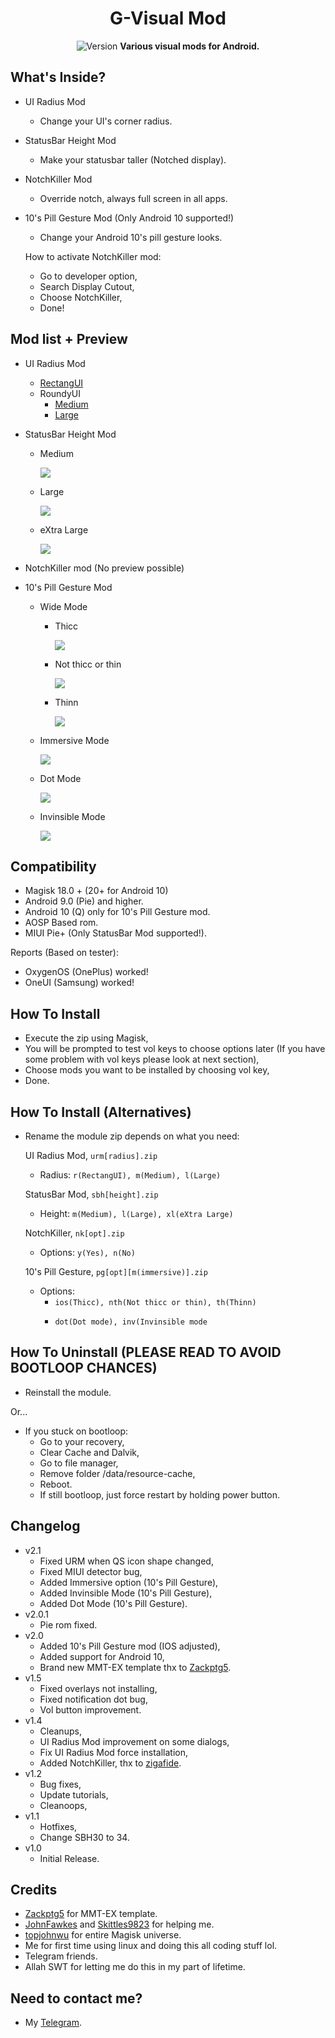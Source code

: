 <h1 align="center">G-Visual Mod</h1>

<div align="center">
  <img src="https://img.shields.io/badge/Version-v2.1-green.svg?longCache=true&style=popout-round"
  alt="Version" />
  <strong>Various visual mods for Android.</strong>
</div>

## What's Inside?
- UI Radius Mod
  - Change your UI's corner radius.
- StatusBar Height Mod
  - Make your statusbar taller (Notched display).
- NotchKiller Mod
  - Override notch, always full screen in all apps.
- 10's Pill Gesture Mod (Only Android 10 supported!)
  - Change your Android 10's pill gesture looks.
  
  How to activate NotchKiller mod:
  - Go to developer option,
  - Search Display Cutout,
  - Choose NotchKiller,
  - Done!

## Mod list + Preview
- UI Radius Mod
	- <a href="https://imgur.com/a/s83OBPx">RectangUI</a>
	- RoundyUI
		- <a href="https://imgur.com/a/7tq6K52">Medium</a>
		- <a href="https://imgur.com/a/pWySXCG">Large</a>
		
- StatusBar Height Mod
	- Medium
	
		![](https://imgur.com/arBTVGo.jpg)
		
	- Large
	
		![](https://imgur.com/ydb1kTA.jpg)
		
	- eXtra Large
	
		![](https://imgur.com/O5U6Ggj.jpg)
		
		
- NotchKiller mod (No preview possible)

- 10's Pill Gesture Mod
	- Wide Mode
		- Thicc
		
			![](https://imgur.com/AcOSDJg.jpg)
			
		- Not thicc or thin
		
			![](https://imgur.com/dqRbxwg.jpg)
			
		- Thinn
		
			![](https://imgur.com/t0aQ6lp.jpg)
			
			
	- Immersive Mode
	
		![](https://imgur.com/1I7QvkS.jpg)
		
	- Dot Mode
	
		![](https://imgur.com/25c1kZL.jpg)
		
	- Invinsible Mode
	
		![](https://imgur.com/PvguS4I.jpg)
		
	
## Compatibility
- Magisk 18.0 + (20+ for Android 10)
- Android 9.0 (Pie) and higher.
- Android 10 (Q) only for 10's Pill Gesture mod.
- AOSP Based rom.
- MIUI Pie+ (Only StatusBar Mod supported!).

Reports (Based on tester):
- OxygenOS (OnePlus) worked!
- OneUI (Samsung) worked!

## How To Install
- Execute the zip using Magisk,
- You will be prompted to test vol keys to choose options later (If you have some problem with vol keys please look at next section),
- Choose mods you want to be installed by choosing vol key,
- Done.

## How To Install (Alternatives)
- Rename the module zip depends on what you need:

  UI Radius Mod, <code>urm[radius].zip</code>
  - Radius: <code>r(RectangUI), m(Medium), l(Large)</code>

  StatusBar Mod, <code>sbh[height].zip</code>
  - Height: <code>m(Medium), l(Large), xl(eXtra Large)</code>

  NotchKiller, <code>nk[opt].zip</code>
  - Options: <code>y(Yes), n(No)</code>
  
  10's Pill Gesture, <code>pg[opt][m(immersive)].zip</code>
  - Options:
	- <code>ios(Thicc), nth(Not thicc or thin), th(Thinn)
	- dot(Dot mode), inv(Invinsible mode</code>

## How To Uninstall (PLEASE READ TO AVOID BOOTLOOP CHANCES)
- Reinstall the module.

Or...

- If you stuck on bootloop:
  - Go to your recovery,
  - Clear Cache and Dalvik,
  - Go to file manager,
  - Remove folder /data/resource-cache,
  - Reboot.
  - If still bootloop, just force restart by holding power button.

## Changelog
- v2.1
  - Fixed URM when QS icon shape changed,
  - Fixed MIUI detector bug,
  - Added Immersive option (10's Pill Gesture),
  - Added Invinsible Mode (10's Pill Gesture),
  - Added Dot Mode (10's Pill Gesture).
- v2.0.1
  - Pie rom fixed.
- v2.0
  - Added 10's Pill Gesture mod (IOS adjusted),
  - Added support for Android 10,
  - Brand new MMT-EX template thx to <a href="https://github.com/Zackptg5">Zackptg5</a>.
- v1.5
  - Fixed overlays not installing,
  - Fixed notification dot bug,
  - Vol button improvement.
- v1.4
  - Cleanups,
  - UI Radius Mod improvement on some dialogs,
  - Fix UI Radius Mod force installation,
  - Added NotchKiller, thx to <a href="https://github.com/zigafide">zigafide</a>.
- v1.2
  - Bug fixes,
  - Update tutorials,
  - Cleanoops,
- v1.1
  - Hotfixes,
  - Change SBH30 to 34.
- v1.0
  - Initial Release.

## Credits
- <a href="https://github.com/Zackptg5">Zackptg5</a> for MMT-EX template.
- <a href="https://github.com/JohnFawkes">JohnFawkes</a> and <a href="https://github.com/skittles9823">Skittles9823</a> for helping me.
- <a href="https://github.com/topjohnwu">topjohnwu</a> for entire Magisk universe.
- Me for first time using linux and doing this all coding stuff lol.
- Telegram friends.
- Allah SWT for letting me do this in my part of lifetime.

## Need to contact me?
- My <a href="https://t.me/Gnonymous7">Telegram</a>.

